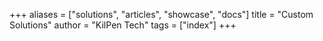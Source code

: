 +++
aliases = ["solutions", "articles", "showcase", "docs"]
title = "Custom Solutions"
author = "KilPen Tech"
tags = ["index"]
+++
